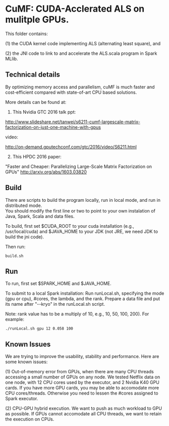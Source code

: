 # CuMF: CUDA-Acclerated ALS on mulitple GPUs. 

This folder contains:

(1) the CUDA kernel code implementing ALS (alternating least square), and 

(2) the JNI code to link to and accelerate the ALS.scala program in Spark MLlib.

## Technical details
By optimizing memory access and parallelism, cuMF is much faster and cost-efficient compared with state-of-art CPU based solutions. 

More details can be found at:

1) This Nvidia GTC 2016 talk
ppt:

<http://www.slideshare.net/tanwei/s6211-cumf-largescale-matrix-factorization-on-just-one-machine-with-gpus>

video:

<http://on-demand.gputechconf.com/gtc/2016/video/S6211.html>

2) This HPDC 2016 paper: 

"Faster and Cheaper: Parallelizing Large-Scale Matrix Factorization on GPUs"
<http://arxiv.org/abs/1603.03820>

## Build
There are scripts to build the program locally, run in local mode, and run in distributed mode.  
You should modify the first line or two to point to your own instalation of Java, Spark, Scala and data files.

To build, first set $CUDA_ROOT to your cuda installation (e.g., /usr/local/cuda) and $JAVA_HOME to your JDK (not JRE, we need JDK to build the jni code).

Then run:

	build.sh


## Run

To run, first set $SPARK_HOME and $JAVA_HOME. 

To submit to a local Spark installation:
Run runLocal.sh, specifying the mode (gpu or cpu), #cores, the lambda, and the rank. Prepare a data file and put its name after "--kryo" in the runLocal.sh script.

Note: rank value has to be a multiply of 10, e.g., 10, 50, 100, 200). For example:

	./runLocal.sh gpu 12 0.058 100

## Known Issues
We are trying to improve the usability, stability and performance. Here are some known issues:

(1) Out-of-memory error from GPUs, when there are many CPU threads accessing a small number of GPUs on any node. We tested Netflix data on one node, with 12 CPU cores used by the executor, and 2 Nvidia K40 GPU cards. If you have more GPU cards, you may be able to accomodate more CPU cores/threads. Otherwise you need to lessen the #cores assigned to Spark executor.

(2) CPU-GPU hybrid execution. We want to push as much workload to GPU as possible. If GPUs cannot accomodate all CPU threads, we want to retain the execution on CPUs.